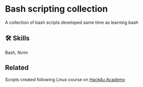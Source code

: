 
# Bash scripting collection

A collection of bash scripts developed same time as learning bash



## 🛠 Skills
Bash, Nvim


## Related

Scripts created following Linux course on 
[Hack4u Academy](https://hack4u.io/e)

